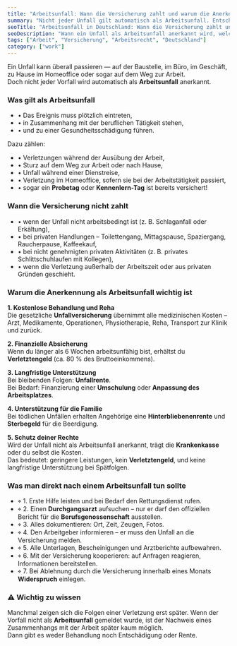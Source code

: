 ```yaml
---
title: "Arbeitsunfall: Wann die Versicherung zahlt und warum die Anerkennung wichtig ist"
summary: "Nicht jeder Unfall gilt automatisch als Arbeitsunfall. Entscheidend ist die offizielle Anerkennung durch die Berufsgenossenschaft – nur dann übernimmt die gesetzliche Unfallversicherung Behandlung und finanzielle Leistungen."
seoTitle: "Arbeitsunfall in Deutschland: Wann die Versicherung zahlt und was zu beachten ist"
seoDescription: "Wann ein Unfall als Arbeitsunfall anerkannt wird, welche Leistungen die gesetzliche Unfallversicherung übernimmt und was Beschäftigte nach einem Unfall tun sollten."
tags: ["Arbeit", "Versicherung", "Arbeitsrecht", "Deutschland"]
category: ["work"]
---
```


Ein Unfall kann überall passieren —  auf der Baustelle, im Büro, im Geschäft, zu Hause im Homeoffice  oder sogar auf dem Weg zur Arbeit.  
Doch nicht jeder Vorfall wird automatisch als **Arbeitsunfall** anerkannt.

### Was gilt als Arbeitsunfall

- • Das Ereignis muss plötzlich eintreten,  
- • in Zusammenhang mit der beruflichen Tätigkeit stehen,  
- • und zu einer Gesundheitsschädigung führen.  

Dazu zählen:  
- • Verletzungen während der Ausübung der Arbeit,  
- • Sturz auf dem Weg zur Arbeit oder nach Hause,  
- • Unfall während einer Dienstreise,  
- • Verletzung im Homeoffice, sofern sie bei der Arbeitstätigkeit passiert,  
- • sogar ein **Probetag** oder **Kennenlern-Tag** ist bereits versichert!  

### Wann die Versicherung nicht zahlt

- • wenn der Unfall nicht arbeitsbedingt ist (z. B. Schlaganfall oder Erkältung),  
- • bei privaten Handlungen – Toilettengang, Mittagspause, Spaziergang, Raucherpause, Kaffeekauf,  
- • bei nicht genehmigten privaten Aktivitäten (z. B. privates Schlittschuhlaufen mit Kollegen),  
- • wenn die Verletzung außerhalb der Arbeitszeit oder aus privaten Gründen geschieht.  

### Warum die Anerkennung als Arbeitsunfall wichtig ist

**1. Kostenlose Behandlung und Reha**  
Die gesetzliche **Unfallversicherung** übernimmt alle medizinischen Kosten – Arzt, Medikamente, Operationen, Physiotherapie, Reha, Transport zur Klinik und zurück.  

**2. Finanzielle Absicherung**  
Wenn du länger als 6 Wochen arbeitsunfähig bist, erhältst du **Verletztengeld** (ca. 80 % des Bruttoeinkommens).  

**3. Langfristige Unterstützung**  
Bei bleibenden Folgen: **Unfallrente**.  
Bei Bedarf: Finanzierung einer **Umschulung** oder **Anpassung des Arbeitsplatzes**.  

**4. Unterstützung für die Familie**  
Bei tödlichen Unfällen erhalten Angehörige eine **Hinterbliebenenrente** und **Sterbegeld** für die Beerdigung.  

**5. Schutz deiner Rechte**  
Wird der Unfall nicht als Arbeitsunfall anerkannt, trägt die **Krankenkasse** oder du selbst die Kosten.  
Das bedeutet: geringere Leistungen, kein **Verletztengeld**, und keine langfristige Unterstützung bei Spätfolgen.  

### Was man direkt nach einem Arbeitsunfall tun sollte
- ⌖ 1. Erste Hilfe leisten und bei Bedarf den Rettungsdienst rufen.  
- ⌖ 2. Einen **Durchgangsarzt** aufsuchen – nur er darf den offiziellen Bericht für die **Berufsgenossenschaft** ausstellen.  
- ⌖ 3. Alles dokumentieren: Ort, Zeit, Zeugen, Fotos.  
- ⌖ 4. Den Arbeitgeber informieren – er muss den Unfall an die Versicherung melden.  
- ⌖ 5. Alle Unterlagen, Bescheinigungen und Arztberichte aufbewahren.  
- ⌖ 6. Mit der Versicherung kooperieren: auf Anfragen reagieren, Informationen bereitstellen.  
- ⌖ 7. Bei Ablehnung durch die Versicherung innerhalb eines Monats **Widerspruch** einlegen.  

### ⚠️ Wichtig zu wissen

Manchmal zeigen sich die Folgen einer Verletzung erst später. Wenn der Vorfall nicht als **Arbeitsunfall**  gemeldet wurde, ist der Nachweis eines Zusammenhangs mit der Arbeit später kaum möglich.  
Dann gibt es weder Behandlung noch Entschädigung oder Rente.  
